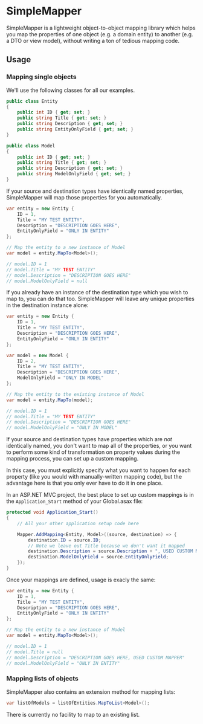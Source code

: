 # SimpleMapper

SimpleMapper is a lightweight object-to-object mapping library which helps you map the properties of one object (e.g. a domain entity) to another (e.g. a DTO or view model), without writing a ton of tedious mapping code.

## Usage

### Mapping single objects

We'll use the following classes for all our examples.
```csharp
public class Entity
{
    public int ID { get; set; }
    public string Title { get; set; }
    public string Description { get; set; }	
    public string EntityOnlyField { get; set; }
}

public class Model
{
    public int ID { get; set; }
    public string Title { get; set; }
    public string Description { get; set; }
    public string ModelOnlyField { get; set; }
}
```
If your source and destination types have identically named properties, SimpleMapper will map those properties for you automatically. 
```csharp
var entity = new Entity {
    ID = 1,
    Title = "MY TEST ENTITY",
    Description = "DESCRIPTION GOES HERE",
    EntityOnlyField = "ONLY IN ENTITY"
};

// Map the entity to a new instance of Model
var model = entity.MapTo<Model>();

// model.ID = 1
// model.Title = "MY TEST ENTITY"
// model.Description = "DESCRIPTION GOES HERE"
// model.ModelOnlyField = null
```
If you already have an instance of the destination type which you wish to map to, you can do that too. SimpleMapper will leave any unique properties in the destination instance alone:
```csharp
var entity = new Entity {
    ID = 1,
    Title = "MY TEST ENTITY",
    Description = "DESCRIPTION GOES HERE",
    EntityOnlyField = "ONLY IN ENTITY"
};

var model = new Model {
    ID = 2,
    Title = "MY TEST ENTITY",
    Description = "DESCRIPTION GOES HERE",
    ModelOnlyField = "ONLY IN MODEL"
};

// Map the entity to the existing instance of Model
var model = entity.MapTo(model);

// model.ID = 1
// model.Title = "MY TEST ENTITY"
// model.Description = "DESCRIPTION GOES HERE"
// model.ModelOnlyField = "ONLY IN MODEL"
```
If your source and destination types have properties which are _not_ identically named, you don't want to map all of the properties, or you want to perform some kind of transformation on property values during the mapping process, you can set up a custom mapping. 

In this case, you must explicitly specify what you want to happen for each property (like you would with manually-written mapping code), but the advantage here is that you only ever have to do it in one place.

In an ASP.NET MVC project, the best place to set up custom mappings is in the `Application_Start` method of your Global.asax file:
```csharp
protected void Application_Start()
{
    // All your other application setup code here

    Mapper.AddMapping<Entity, Model>((source, destination) => {
        destination.ID = source.ID;
        // Note we leave out Title because we don't want it mapped
        destination.Description = source.Description + ", USED CUSTOM MAPPER";
        destination.ModelOnlyField = source.EntityOnlyField;
    });
}
```
Once your mappings are defined, usage is exacly the same:
```csharp
var entity = new Entity {
    ID = 1,
    Title = "MY TEST ENTITY",
    Description = "DESCRIPTION GOES HERE",
    EntityOnlyField = "ONLY IN ENTITY"
};

// Map the entity to a new instance of Model
var model = entity.MapTo<Model>();

// model.ID = 1
// model.Title = null
// model.Description = "DESCRIPTION GOES HERE, USED CUSTOM MAPPER"
// model.ModelOnlyField = "ONLY IN ENTITY"
```
### Mapping lists of objects

SimpleMapper also contains an extension method for mapping lists:
```csharp
var listOfModels = listOfEntities.MapToList<Model>();
```
There is currently no facility to map to an existing list.

